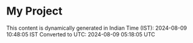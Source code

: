 # My Project

This content is dynamically generated in Indian Time (IST): 2024-08-09 10:48:05 IST
Converted to UTC: 2024-08-09 05:18:05 UTC
